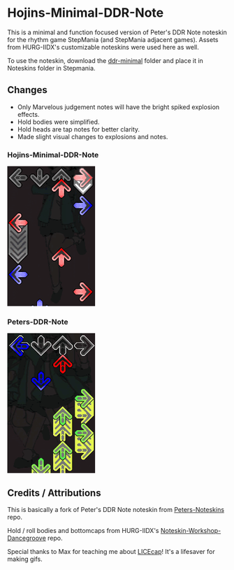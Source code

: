 # Hojins-Minimal-DDR-Note
This is a minimal and function focused version of Peter's DDR Note noteskin for the rhythm game StepMania (and StepMania adjacent games). Assets from HURG-IIDX's customizable noteskins were used here as well. 

To use the noteskin, download the [ddr-minimal](ddr-minimal) folder and place it in Noteskins folder in Stepmania. 

## Changes
- Only Marvelous judgement notes will have the bright spiked explosion effects.
- Hold bodies were simplified. 
- Hold heads are tap notes for better clarity.
- Made slight visual changes to explosions and notes. 

### Hojins-Minimal-DDR-Note
![hojin](gifs/min_demo.gif)

### Peters-DDR-Note
![peter](gifs/peter_demo.gif)

## Credits / Attributions
This is basically a fork of Peter's DDR Note noteskin from [Peters-Noteskins](https://github.com/Pete-Lawrence/Peters-Noteskins) repo. 

Hold / roll bodies and bottomcaps from HURG-IIDX's [Noteskin-Workshop-Dancegroove](https://github.com/HURG-IIDX/Noteskin-Workshop-DanceGroove) repo. 

Special thanks to Max for teaching me about [LICEcap](https://www.cockos.com/licecap/)! It's a lifesaver for making gifs. 
